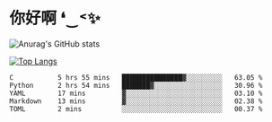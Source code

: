 # 你好啊 ❛‿˂✨

![Anurag's GitHub stats](https://github-readme-stats.vercel.app/api?username=ZombieFly&count_private=true&show_icons=true)

[![Top Langs](https://github-readme-stats.vercel.app/api/top-langs/?username=ZombieFly&layout=compact&count_private=true&hide=Ruby,makefile)](https://github.com/anuraghazra/github-readme-stats)

<!--START_SECTION:waka-->

```text
C           5 hrs 55 mins   ███████████████▓░░░░░░░░░   63.05 %
Python      2 hrs 54 mins   ███████▓░░░░░░░░░░░░░░░░░   30.96 %
YAML        17 mins         ▓░░░░░░░░░░░░░░░░░░░░░░░░   03.10 %
Markdown    13 mins         ▓░░░░░░░░░░░░░░░░░░░░░░░░   02.38 %
TOML        2 mins          ░░░░░░░░░░░░░░░░░░░░░░░░░   00.37 %
```

<!--END_SECTION:waka-->

